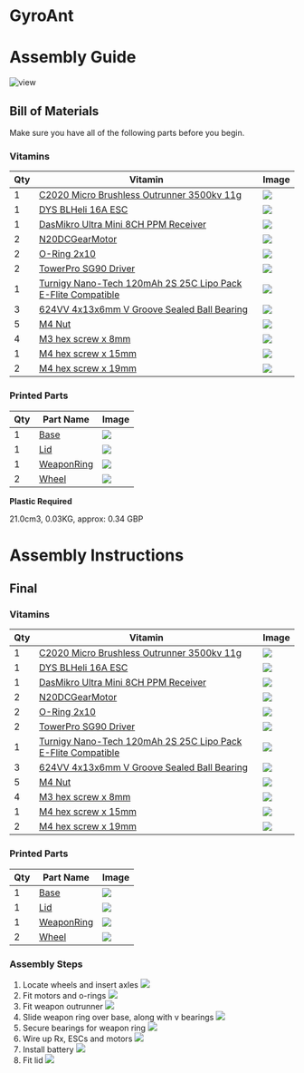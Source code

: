 # GyroAnt
# Assembly Guide

![view](../images/GyroAnt_view.png)

## Bill of Materials

Make sure you have all of the following parts before you begin.

### Vitamins

Qty | Vitamin | Image
--- | --- | ---
1 | [C2020 Micro Brushless Outrunner 3500kv 11g]() | ![](../vitamins/images/C2020MicroBrushlessOutrunner3500kv11g_view.png) | 
1 | [DYS BLHeli 16A ESC]() | ![](../vitamins/images/DYSBLHeli16AESC_view.png) | 
1 | [DasMikro Ultra Mini 8CH PPM Receiver]() | ![](../vitamins/images/DasMikroUltraMini8CHPPMReceiver_view.png) | 
2 | [N20DCGearMotor]() | ![](../vitamins/images/N20DCGearMotor_view.png) | 
2 | [O-Ring 2x10]() | ![](../vitamins/images/ORing2x10_view.png) | 
2 | [TowerPro SG90 Driver]() | ![](../vitamins/images/TowerProSG90Driver_view.png) | 
1 | [Turnigy Nano-Tech 120mAh 2S 25C Lipo Pack E-Flite Compatible]() | ![](../vitamins/images/TurnigyNanoTech120mAh2S25CLipoPackEFliteCompatible_view.png) | 
3 | [624VV 4x13x6mm V Groove Sealed Ball Bearing]() | ![](../vitamins/images/624VV4x13x6mmVGrooveSealedBallBearing_view.png) | 
5 | [M4 Nut]() | ![](../vitamins/images/M4Nut_view.png) | 
4 | [M3 hex screw x 8mm]() | ![](../vitamins/images/M3hexscrewx8mm_view.png) | 
1 | [M4 hex screw x 15mm]() | ![](../vitamins/images/M4hexscrewx15mm_view.png) | 
2 | [M4 hex screw x 19mm]() | ![](../vitamins/images/M4hexscrewx19mm_view.png) | 

### Printed Parts

Qty | Part Name | Image
--- | --- | ---
1 | [Base](../printedparts/stl/Base.stl) | ![](../printedparts/images/Base_view.png) | 
1 | [Lid](../printedparts/stl/Lid.stl) | ![](../printedparts/images/Lid_view.png) | 
1 | [WeaponRing](../printedparts/stl/WeaponRing.stl) | ![](../printedparts/images/WeaponRing_view.png) | 
2 | [Wheel](../printedparts/stl/Wheel.stl) | ![](../printedparts/images/Wheel_view.png) | 


**Plastic Required**

21.0cm3, 0.03KG,  approx: 0.34 GBP


# Assembly Instructions

## Final

### Vitamins

Qty | Vitamin | Image
--- | --- | ---
1 | [C2020 Micro Brushless Outrunner 3500kv 11g]() | ![](../vitamins/images/C2020MicroBrushlessOutrunner3500kv11g_view.png) | 
1 | [DYS BLHeli 16A ESC]() | ![](../vitamins/images/DYSBLHeli16AESC_view.png) | 
1 | [DasMikro Ultra Mini 8CH PPM Receiver]() | ![](../vitamins/images/DasMikroUltraMini8CHPPMReceiver_view.png) | 
2 | [N20DCGearMotor]() | ![](../vitamins/images/N20DCGearMotor_view.png) | 
2 | [O-Ring 2x10]() | ![](../vitamins/images/ORing2x10_view.png) | 
2 | [TowerPro SG90 Driver]() | ![](../vitamins/images/TowerProSG90Driver_view.png) | 
1 | [Turnigy Nano-Tech 120mAh 2S 25C Lipo Pack E-Flite Compatible]() | ![](../vitamins/images/TurnigyNanoTech120mAh2S25CLipoPackEFliteCompatible_view.png) | 
3 | [624VV 4x13x6mm V Groove Sealed Ball Bearing]() | ![](../vitamins/images/624VV4x13x6mmVGrooveSealedBallBearing_view.png) | 
5 | [M4 Nut]() | ![](../vitamins/images/M4Nut_view.png) | 
4 | [M3 hex screw x 8mm]() | ![](../vitamins/images/M3hexscrewx8mm_view.png) | 
1 | [M4 hex screw x 15mm]() | ![](../vitamins/images/M4hexscrewx15mm_view.png) | 
2 | [M4 hex screw x 19mm]() | ![](../vitamins/images/M4hexscrewx19mm_view.png) | 

### Printed Parts

Qty | Part Name | Image
--- | --- | ---
1 | [Base](../printedparts/stl/Base.stl) | ![](../printedparts/images/Base_view.png) | 
1 | [Lid](../printedparts/stl/Lid.stl) | ![](../printedparts/images/Lid_view.png) | 
1 | [WeaponRing](../printedparts/stl/WeaponRing.stl) | ![](../printedparts/images/WeaponRing_view.png) | 
2 | [Wheel](../printedparts/stl/Wheel.stl) | ![](../printedparts/images/Wheel_view.png) | 

### Assembly Steps

1. Locate wheels and insert axles
![](../assemblies/GyroAnt/Final_step1_view.png)
2. Fit motors and o-rings
![](../assemblies/GyroAnt/Final_step2_view.png)
3. Fit weapon outrunner
![](../assemblies/GyroAnt/Final_step3_view.png)
4. Slide weapon ring over base, along with v bearings
![](../assemblies/GyroAnt/Final_step4_view.png)
5. Secure bearings for weapon ring
![](../assemblies/GyroAnt/Final_step5_view.png)
6. Wire up Rx, ESCs and motors
![](../assemblies/GyroAnt/Final_step6_view.png)
7. Install battery
![](../assemblies/GyroAnt/Final_step7_view.png)
8. Fit lid
![](../assemblies/GyroAnt/Final_step8_view.png)


